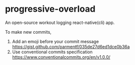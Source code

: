 # progressive-overload

An open-source workout logging react-native(cli) app.

To make new commits, 
1. Add an emoji before your commit message https://gist.github.com/parmentf/035de27d6ed1dce0b36a
2. Use conventional commits specification https://www.conventionalcommits.org/en/v1.0.0/
